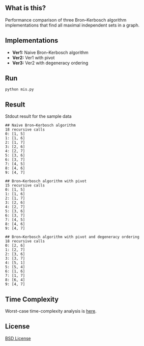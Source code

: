 ## What is this?

Performance comparison of three Bron–Kerbosch algorithm implementations that find all maximal independent sets in a graph. 

## Implementations

* **Ver1:** Naive Bron–Kerbosch algorithm
* **Ver2:** Ver1 with pivot
* **Ver3:** Ver2 with degeneracy ordering

## Run

    python mis.py

## Result

Stdout result for the sample data

    ## Naive Bron–Kerbosch algorithm
    18 recursive calls
    0: [1, 5]
    1: [1, 6]
    2: [1, 7]
    3: [2, 6]
    4: [2, 7]
    5: [3, 6]
    6: [3, 7]
    7: [4, 5]
    8: [4, 6]
    9: [4, 7]

    ## Bron–Kerbosch algorithm with pivot
    15 recursive calls
    0: [1, 5]
    1: [1, 6]
    2: [1, 7]
    3: [2, 6]
    4: [2, 7]
    5: [3, 6]
    6: [3, 7]
    7: [4, 5]
    8: [4, 6]
    9: [4, 7]

    ## Bron–Kerbosch algorithm with pivot and degeneracy ordering
    18 recursive calls
    0: [2, 6]
    1: [2, 7]
    2: [3, 6]
    3: [3, 7]
    4: [5, 1]
    5: [5, 4]
    6: [1, 6]
    7: [1, 7]
    8: [6, 4]
    9: [4, 7]

## Time Complexity

Worst-case time-complexity analysis is [here](http://en.wikipedia.org/wiki/Bron%E2%80%93Kerbosch_algorithm#Worst-case_analysis).

## License

[BSD License](http://opensource.org/licenses/BSD-3-Clause)
